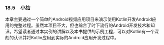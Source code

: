 ### 18.5　小结

本章主要通过一个简单的Android视频应用项目来演示使用Kotlin开发Android应用的完整过程。虽然本项目不大，但也综合了时下流行的Android开发技术和知识。希望读者通过本实例的讲解以及本书提供的示例工程，可以对Kotlin有一个深刻的认识并将Kotlin应用到实际的Android应用开发过程中。






